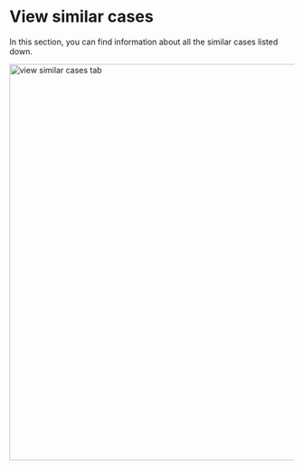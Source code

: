 # View similar cases

In this section, you can find information about all the similar cases listed down.


<img src="/thehive/images/user-guides/analyst-corner/alerts/alerts-similar-cases-tab.png" alt=" view similar cases tab " width="700" height="700"/>